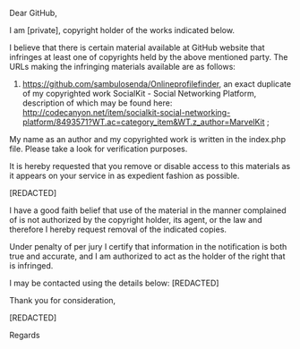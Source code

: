 

Dear GitHub,

I am [private], copyright holder of the works indicated below.

I believe that there is certain material available at GitHub website that
infringes at least one of copyrights held by the above mentioned party. The
URLs making the infringing materials available are as follows:

1. https://github.com/sambulosenda/Onlineprofilefinder, an exact duplicate
of my copyrighted work SocialKit - Social Networking Platform, description
of which may be found here:
http://codecanyon.net/item/socialkit-social-networking-platform/8493571?WT.ac=category_item&WT.z_author=MarvelKit
;

My name as an author and my copyrighted work is written in the index.php
file. Please take a look for verification purposes.

It is hereby requested that you remove or disable access to this materials
as it appears on your service in as expedient fashion as possible.

[REDACTED]

I have a good faith belief that use of the material in the manner
complained of is not authorized by the copyright holder, its agent, or the
law and therefore I hereby request removal of the indicated copies.

Under penalty of per jury I certify that information in the notification is
both true and accurate, and I am authorized to act as the holder of the
right that is infringed.

I may be contacted using the details below: [REDACTED]

Thank you for consideration,

[REDACTED]

Regards
